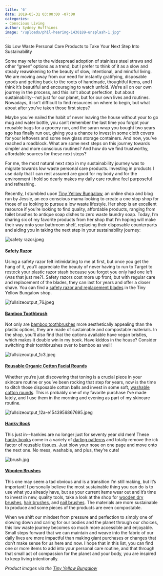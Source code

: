 ```yaml
---
title: '6'
date: 2019-05-31 03:00:00 -07:00
categories:
- Conscious Living
author: Sydney Huffhines
image: "/uploads/phil-hearing-1430189-unsplash-1.jpg"
---
```


Six Low Waste Personal Care Products to Take Your Next Step Into Sustainability

Some may refer to the widespread adoption of stainless steel straws and other “green” options as a trend, but I prefer to think of it as a slow and steady reawakening to the beauty of slow, intentional, and mindful living. We are moving away from our need for instantly gratifying, disposable goods and getting back to the roots of handmade, thoughtful items, and I think it’s beautiful and encouraging to watch unfold. We’re all on our own journey in the process, and this isn’t about perfection, but about sustainability--not just for our planet, but for our own lives and routines. Nowadays, it isn’t difficult to find resources on where to begin, but what about after you’ve taken those first steps? 

Maybe you’ve nailed the habit of never leaving the house without your to go mug and water bottle, you can’t remember the last time you forgot your reusable bags for a grocery run, and the saran wrap you bought two years ago has finally run out, giving you a chance to invest in some cloth covers for your leftovers and some new glass storage containers. And now, you’ve reached a roadblock. What are some next steps on this journey towards simpler and more conscious routines? And how do we find trustworthy, affordable sources for these next steps?

For me, the most natural next step in my sustainability journey was to migrate towards low waste personal care products. Investing in products I use daily that I can rest assured are good for my body and for the environment I hold so dearly makes my daily care routine feel purposeful and refreshing.  

Recently, I stumbled upon [Tiny Yellow Bungalow](https://www.tinyyellowbungalow.com/), an online shop and blog run by Jessie, an eco conscious mama looking to create a one stop shop for those of us looking to pursue a low waste lifestyle. Her shop is an excellent resource if you’re looking to find quality, affordable products, ranging from toilet brushes to antique soap dishes to zero waste laundry soap. Today, I’m sharing six of my favorite products from her shop that I’m hoping will make their way onto your bathroom shelf, replacing their disposable counterparts and aiding you in taking the next step in your sustainability journey:

![safety razor.jpeg](/uploads/safety%20razor.jpeg)

#### [Safety Razor](https://www.tinyyellowbungalow.com/product/long-handled-double-edge-safety-razor/)

Using a safety razor felt intimidating to me at first, but once you get the hang of it, you’ll appreciate the beauty of never having to run to Target to restock your plastic razor stash because you forgot you only had one left (was that just me?). Safety razors cost more up front, but with regular care and replacement of the blades, they can last for years and offer a closer shave. You can find a [safety razor and replacement blades](https://www.tinyyellowbungalow.com/product/long-handled-double-edge-safety-razor/) in the Tiny Yellow Bungalow shop. 

![fullsizeoutput_76.jpeg](/uploads/fullsizeoutput_76.jpeg)

#### [Bamboo Toothbrush ](https://www.tinyyellowbungalow.com/product/single-bamboo-toothbrush/)

Not only are [bamboo toothbrushes](https://www.tinyyellowbungalow.com/product/single-bamboo-toothbrush/) more aesthetically appealing than the plastic options, they are made of sustainable and compostable materials. In the shop, you’ll also find that the options available have vegan bristles, which makes it double win in my book. Have kiddos in the house? Consider switching their toothbrushes over to bamboo as well!

![fullsizeoutput_1c3.jpeg](/uploads/fullsizeoutput_1c3.jpeg)

#### [Reusable Organic Cotton Facial Rounds](https://www.tinyyellowbungalow.com/product/reusable-cotton-facial-rounds/)

Whether you’re just discovering that toning is a crucial piece in your skincare routine or you’ve been rocking that step for years, now is the time to ditch those disposable cotton balls and invest in some soft, [washable cotton rounds](https://www.tinyyellowbungalow.com/product/reusable-cotton-facial-rounds/). This is probably one of my favorite purchase I’ve made lately, and I use them in the morning and evening as part of my skincare routine. 

![fullsizeoutput_12a-e1543956867695.jpeg](/uploads/fullsizeoutput_12a-e1543956867695.jpeg)

#### [Hanky Book](https://www.tinyyellowbungalow.com/product/organic-handkerchief-book/)

This just in--hankies are no longer just for seventy year old men! These [hanky books](https://www.tinyyellowbungalow.com/product/organic-handkerchief-book/) come in a variety of [darling patterns](https://www.tinyyellowbungalow.com/product/organic-handkerchief-book-bikes/) and totally remove the ick factor of reusable tissues. Just blow your nose on one page and move onto the next one. No mess, washable, and plus, they’re cute!

![brush.jpg](/uploads/brush.jpg)

#### [Wooden Brushes](https://www.tinyyellowbungalow.com/product/wood-hairbrush/)

This one may seem a tad obvious and is a transition I’m still making, but it’s important! I personally believe the most sustainable thing you can do is to use what you already have, but as your current items wear out and it’s time to invest in new, quality tools, take a look at the shop for [wooden dry brushes](https://www.tinyyellowbungalow.com/product/dry-body-brush/), [hair brushes](https://www.tinyyellowbungalow.com/product/wood-hairbrush/), and [nail brushes](https://www.tinyyellowbungalow.com/product/wood-nail-brush/). The materials are more sustainable to produce and some pieces of the products are even compostable.

When we shift our mindset from pressure and perfection to simply one of slowing down and caring for our bodies and the planet through our choices, this low waste journey becomes so much more accessible and enjoyable. Small steps forward that we can maintain and weave into the fabric of our daily lives are more impactful than making giant purchases or changes that don’t make sense for us here and now. I hope that in this list, you can find one or more items to add into your personal care routine, and that through that small act of compassion for the planet and your body, you are inspired to keep living intentionally. 
	
_Product images via the [Tiny Yellow Bungalow](https://www.tinyyellowbungalow.com/)_